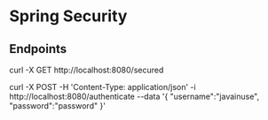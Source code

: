# Spring Security

## Endpoints

curl -X GET http://localhost:8080/secured

curl -X POST -H 'Content-Type: application/json' -i http://localhost:8080/authenticate --data '{
"username":"javainuse",
"password":"password"
}'